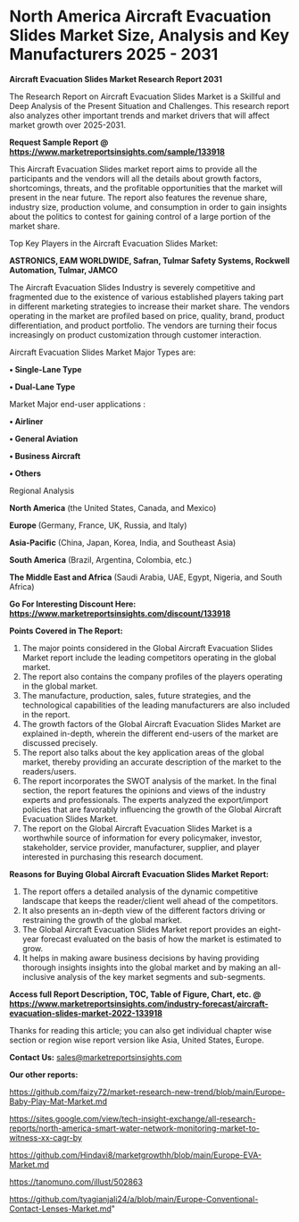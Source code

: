 # North America Aircraft Evacuation Slides Market Size, Analysis and Key Manufacturers 2025 - 2031

<strong>Aircraft Evacuation Slides Market Research Report 2031</strong>

The Research Report on Aircraft Evacuation Slides Market is a Skillful and Deep Analysis of the Present Situation and Challenges. This research report also analyzes other important trends and market drivers that will affect market growth over 2025-2031.

<strong>Request Sample Report @ <a href=https://www.marketreportsinsights.com/sample/133918>https://www.marketreportsinsights.com/sample/133918</a></strong>

This Aircraft Evacuation Slides market report aims to provide all the participants and the vendors will all the details about growth factors, shortcomings, threats, and the profitable opportunities that the market will present in the near future. The report also features the revenue share, industry size, production volume, and consumption in order to gain insights about the politics to contest for gaining control of a large portion of the market share.

Top Key Players in the Aircraft Evacuation Slides Market:

<strong>ASTRONICS, EAM WORLDWIDE, Safran, Tulmar Safety Systems, Rockwell Automation, Tulmar, JAMCO</strong>

The Aircraft Evacuation Slides Industry is severely competitive and fragmented due to the existence of various established players taking part in different marketing strategies to increase their market share. The vendors operating in the market are profiled based on price, quality, brand, product differentiation, and product portfolio. The vendors are turning their focus increasingly on product customization through customer interaction.

Aircraft Evacuation Slides Market Major Types are:

<strong>• Single-Lane Type

• Dual-Lane Type</strong>

Market Major end-user applications :

<strong>• Airliner

• General Aviation

• Business Aircraft

• Others</strong>

Regional Analysis

</u><strong><b>North America</b></strong> (the United States, Canada, and Mexico)

<strong><b>Europe </b></strong>(Germany, France, UK, Russia, and Italy)

<strong><b>Asia-Pacific</b></strong> (China, Japan, Korea, India, and Southeast Asia)

<strong><b>South America</b></strong> (Brazil, Argentina, Colombia, etc.)

<strong><b>The Middle East and Africa</b></strong> (Saudi Arabia, UAE, Egypt, Nigeria, and South Africa)

<strong>Go For Interesting Discount Here: <a href=https://www.marketreportsinsights.com/discount/133918>https://www.marketreportsinsights.com/discount/133918</a></strong>

<strong>Points Covered in The Report:</strong>
<ol>
  <li>The major points considered in the Global Aircraft Evacuation Slides Market report include the leading competitors operating in the global market.</li>
  <li>The report also contains the company profiles of the players operating in the global market.</li>
  <li>The manufacture, production, sales, future strategies, and the technological capabilities of the leading manufacturers are also included in the report.</li>
  <li>The growth factors of the Global Aircraft Evacuation Slides Market are explained in-depth, wherein the different end-users of the market are discussed precisely.</li>
  <li>The report also talks about the key application areas of the global market, thereby providing an accurate description of the market to the readers/users.</li>
  <li>The report incorporates the SWOT analysis of the market. In the final section, the report features the opinions and views of the industry experts and professionals. The experts analyzed the export/import policies that are favorably influencing the growth of the Global Aircraft Evacuation Slides Market.</li>
  <li>The report on the Global Aircraft Evacuation Slides Market is a worthwhile source of information for every policymaker, investor, stakeholder, service provider, manufacturer, supplier, and player interested in purchasing this research document.</li>
</ol>
<strong>Reasons for Buying Global Aircraft Evacuation Slides Market Report:</strong>

<ol>
  <li>The report offers a detailed analysis of the dynamic competitive landscape that keeps the reader/client well ahead of the competitors.</li>
  <li>It also presents an in-depth view of the different factors driving or restraining the growth of the global market.</li>
  <li>The Global Aircraft Evacuation Slides Market report provides an eight-year forecast evaluated on the basis of how the market is estimated to grow.</li>
  <li>It helps in making aware business decisions by having providing thorough insights insights into the global market and by making an all-inclusive analysis of the key market segments and sub-segments.</li>
</ol>
<strong>Access full Report Description, TOC, Table of Figure, Chart, etc. @ <a href=https://www.marketreportsinsights.com/industry-forecast/aircraft-evacuation-slides-market-2022-133918>https://www.marketreportsinsights.com/industry-forecast/aircraft-evacuation-slides-market-2022-133918</a></strong>


Thanks for reading this article; you can also get individual chapter wise section or region wise report version like Asia, United States, Europe.

<strong>Contact Us:</strong>
sales@marketreportsinsights.com

<strong>Our other reports:</strong>

<a href=https://github.com/faizy72/market-research-new-trend/blob/main/Europe-Baby-Play-Mat-Market.md>https://github.com/faizy72/market-research-new-trend/blob/main/Europe-Baby-Play-Mat-Market.md</a>

<a href=https://sites.google.com/view/tech-insight-exchange/all-research-reports/north-america-smart-water-network-monitoring-market-to-witness-xx-cagr-by>https://sites.google.com/view/tech-insight-exchange/all-research-reports/north-america-smart-water-network-monitoring-market-to-witness-xx-cagr-by</a>

<a href=https://github.com/Hindavi8/marketgrowthh/blob/main/Europe-EVA-Market.md>https://github.com/Hindavi8/marketgrowthh/blob/main/Europe-EVA-Market.md</a>

<a href=https://tanomuno.com/illust/502863>https://tanomuno.com/illust/502863</a>

<a href=https://github.com/tyagianjali24/a/blob/main/Europe-Conventional-Contact-Lenses-Market.md>https://github.com/tyagianjali24/a/blob/main/Europe-Conventional-Contact-Lenses-Market.md</a>"
